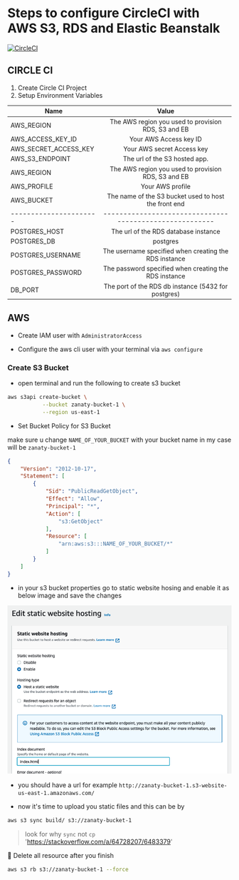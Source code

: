 # Steps to configure CircleCI with AWS S3, RDS and Elastic Beanstalk

[![CircleCI](https://circleci.com/gh/moelzanaty3/react-aws-circle-ci/tree/main.svg?style=svg)](https://circleci.com/gh/moelzanaty3/react-aws-circle-ci/tree/main)

## CIRCLE CI

1. Create Circle CI Project
2. Setup Environment Variables

| Name                  |                         Value                         |
| --------------------- | :---------------------------------------------------: |
| AWS_REGION            |  The AWS region you used to provision RDS, S3 and EB  |
| AWS_ACCESS_KEY_ID      |                 Your AWS Access key ID               |
| AWS_SECRET_ACCESS_KEY |              Your AWS secret Access key               |
| AWS_S3_ENDPOINT       |             The url of the S3 hosted app.             |
| AWS_REGION            |  The AWS region you used to provision RDS, S3 and EB  |
| AWS_PROFILE           |                   Your AWS profile                    |
| AWS_BUCKET            | The name of the S3 bucket used to host the front end  |
| ----------------------|-------------------------------------------------------|
| POSTGRES_HOST         |         The url of the RDS database instance          |
| POSTGRES_DB           |                       postgres                        |
| POSTGRES_USERNAME     | The username specified when creating the RDS instance |
| POSTGRES_PASSWORD     | The password specified when creating the RDS instance |
| DB_PORT               |  The port of the RDS db instance (5432 for postgres)  |

## AWS

- Create IAM user with `AdministratorAccess`

- Configure the aws cli user with your terminal via `aws configure`

### Create S3 Bucket

- open terminal  and run the following to create s3 bucket

```bash
aws s3api create-bucket \
           --bucket zanaty-bucket-1 \
           --region us-east-1
```

- Set Bucket Policy for S3 Bucket

make sure u change `NAME_OF_YOUR_BUCKET` with your bucket name in my case will be `zanaty-bucket-1`

```json
{
    "Version": "2012-10-17",
    "Statement": [
        {
            "Sid": "PublicReadGetObject",
            "Effect": "Allow",
            "Principal": "*",
            "Action": [
                "s3:GetObject"
            ],
            "Resource": [
                "arn:aws:s3:::NAME_OF_YOUR_BUCKET/*"
            ]
        }
    ]
}
```

- in your s3 bucket properties go to static website hosing and enable it as below image and save the changes

![images](./docs/images/s3-static-web-hosting.png)

- you should have a url for example `http://zanaty-bucket-1.s3-website-us-east-1.amazonaws.com/`

- now it's time to upload you static files and this can be by

```bash
aws s3 sync build/ s3://zanaty-bucket-1
```

> look for why `sync` not `cp` 'https://stackoverflow.com/a/64728207/6483379'

🐻 Delete all resource after you finish

```bash
aws s3 rb s3://zanaty-bucket-1 --force  
```
